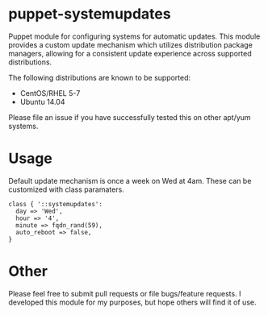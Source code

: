 puppet-systemupdates
====================

Puppet module for configuring systems for automatic updates. This module provides a custom update
mechanism which utilizes distribution package managers, allowing for a consistent update experience
across supported distributions.

The following distributions are known to be supported:

* CentOS/RHEL 5-7
* Ubuntu 14.04

Please file an issue if you have successfully tested this on other apt/yum systems.

# Usage

Default update mechanism is once a week on Wed at 4am. These can be customized
with class paramaters.

```
class { '::systemupdates':
  day => 'Wed',
  hour => '4',
  minute => fqdn_rand(59),
  auto_reboot => false,
}
```

# Other

Please feel free to submit pull requests or file bugs/feature requests. I developed this
module for my purposes, but hope others will find it of use.

